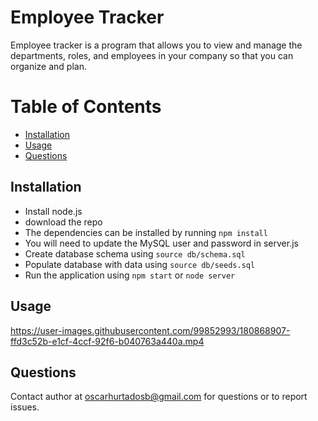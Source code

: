# Employee Tracker
Employee tracker is a program that allows you to view and manage the departments, roles, and employees in your company so that you can organize and plan.

# Table of Contents
* [Installation](#installation)
* [Usage](#usage)
* [Questions](#questions)

## Installation

- Install node.js
- download the repo
- The dependencies can be installed by running `npm install`
- You will need to update the MySQL user and password in server.js
- Create database schema using `source db/schema.sql`
- Populate database with data using `source db/seeds.sql`
- Run the application using `npm start` or `node server`

## Usage

https://user-images.githubusercontent.com/99852993/180868907-ffd3c52b-e1cf-4ccf-92f6-b040763a440a.mp4


## Questions
Contact author at oscarhurtadosb@gmail.com for questions or to report issues.

